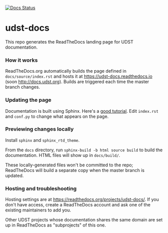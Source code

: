 [![Docs Status](https://readthedocs.org/projects/udst-docs/badge/?version=latest)](https://udst-docs.readthedocs.io)

# udst-docs

This repo generates the ReadTheDocs landing page for UDST documentation.

### How it works

ReadTheDocs.org automatically builds the page defined in `docs/source/index.rst` and hosts it at https://udst-docs.readthedocs.io (soon http://docs.udst.org). Builds are triggered each time the master branch changes.

### Updating the page

Documentation is built using Sphinx. Here's a [good tutorial](https://pythonhosted.org/an_example_pypi_project/sphinx.html). Edit `index.rst` and `conf.py` to change what appears on the page.

### Previewing changes locally

Install `sphinx` and `sphinx_rtd_theme`.

From the `docs` directory, run `sphinx-build -b html source build` to build the documentation. HTML files will show up in `docs/build/`.

These locally-generated files won't be committed to the repo; ReadTheDocs will build a separate copy when the master branch is updated.

### Hosting and troubleshooting

Hosting settings are at https://readthedocs.org/projects/udst-docs/. If you don't have access, create a ReadTheDocs account and ask one of the existing maintainers to add you.

Other UDST projects whose documentation shares the same domain are set up in ReadTheDocs as "subprojects" of this one.

